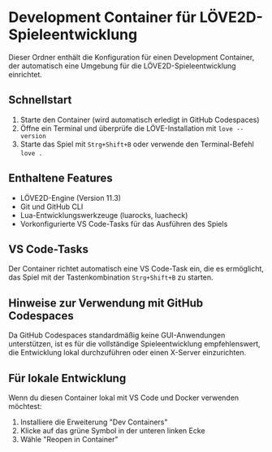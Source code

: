 # Development Container für LÖVE2D-Spieleentwicklung

Dieser Ordner enthält die Konfiguration für einen Development Container, der automatisch eine Umgebung für die LÖVE2D-Spieleentwicklung einrichtet.

## Schnellstart

1. Starte den Container (wird automatisch erledigt in GitHub Codespaces)
2. Öffne ein Terminal und überprüfe die LÖVE-Installation mit `love --version`
3. Starte das Spiel mit `Strg+Shift+B` oder verwende den Terminal-Befehl `love .`

## Enthaltene Features

- LÖVE2D-Engine (Version 11.3)
- Git und GitHub CLI
- Lua-Entwicklungswerkzeuge (luarocks, luacheck)
- Vorkonfigurierte VS Code-Tasks für das Ausführen des Spiels

## VS Code-Tasks

Der Container richtet automatisch eine VS Code-Task ein, die es ermöglicht, das Spiel mit der Tastenkombination `Strg+Shift+B` zu starten.

## Hinweise zur Verwendung mit GitHub Codespaces

Da GitHub Codespaces standardmäßig keine GUI-Anwendungen unterstützen, ist es für die vollständige Spieleentwicklung empfehlenswert, die Entwicklung lokal durchzuführen oder einen X-Server einzurichten.

## Für lokale Entwicklung

Wenn du diesen Container lokal mit VS Code und Docker verwenden möchtest:

1. Installiere die Erweiterung "Dev Containers"
2. Klicke auf das grüne Symbol in der unteren linken Ecke
3. Wähle "Reopen in Container"
